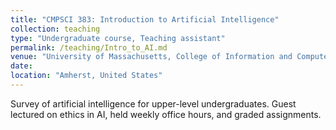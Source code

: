 ```yaml
---
title: "CMPSCI 383: Introduction to Artificial Intelligence"
collection: teaching
type: "Undergraduate course, Teaching assistant"
permalink: /teaching/Intro_to_AI.md
venue: "University of Massachusetts, College of Information and Computer Sciences"
date: 
location: "Amherst, United States"
---
```


Survey of artificial intelligence for upper-level undergraduates. Guest lectured on ethics in AI, held weekly office hours, and graded assignments.
